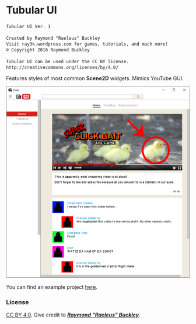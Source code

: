 # Tubular UI

```
Tubular UI Ver. 1

Created by Raymond "Raeleus" Buckley
Visit ray3k.wordpress.com for games, tutorials, and much more!
© Copyright 2016 Raymond Buckley

Tubular UI can be used under the CC BY license.
http://creativecommons.org/licenses/by/4.0/
```

Features styles of most common **Scene2D** widgets. Mimics YouTube GUI.

![Tubular](preview.png)

You can find an example project [here](https://ray3k.wordpress.com/tubular-ui-skin-for-libgdx/).

### License

[CC BY 4.0](http://creativecommons.org/licenses/by/4.0/). Give credit to [***Raymond "Raeleus"
Buckley***](http://www.badlogicgames.com/forum/viewtopic.php?f=22&t=22887).
